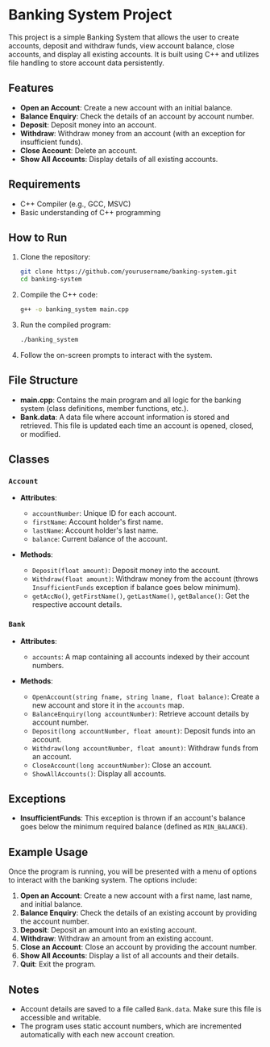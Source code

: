 # Banking System Project

This project is a simple Banking System that allows the user to create accounts, deposit and withdraw funds, view account balance, close accounts, and display all existing accounts. It is built using C++ and utilizes file handling to store account data persistently.

## Features

- **Open an Account**: Create a new account with an initial balance.
- **Balance Enquiry**: Check the details of an account by account number.
- **Deposit**: Deposit money into an account.
- **Withdraw**: Withdraw money from an account (with an exception for insufficient funds).
- **Close Account**: Delete an account.
- **Show All Accounts**: Display details of all existing accounts.

## Requirements

- C++ Compiler (e.g., GCC, MSVC)
- Basic understanding of C++ programming

## How to Run

1. Clone the repository:
    ```bash
    git clone https://github.com/yourusername/banking-system.git
    cd banking-system
    ```

2. Compile the C++ code:
    ```bash
    g++ -o banking_system main.cpp
    ```

3. Run the compiled program:
    ```bash
    ./banking_system
    ```

4. Follow the on-screen prompts to interact with the system.

## File Structure

- **main.cpp**: Contains the main program and all logic for the banking system (class definitions, member functions, etc.).
- **Bank.data**: A data file where account information is stored and retrieved. This file is updated each time an account is opened, closed, or modified.

## Classes

### `Account`
- **Attributes**:
  - `accountNumber`: Unique ID for each account.
  - `firstName`: Account holder's first name.
  - `lastName`: Account holder's last name.
  - `balance`: Current balance of the account.

- **Methods**:
  - `Deposit(float amount)`: Deposit money into the account.
  - `Withdraw(float amount)`: Withdraw money from the account (throws `InsufficientFunds` exception if balance goes below minimum).
  - `getAccNo()`, `getFirstName()`, `getLastName()`, `getBalance()`: Get the respective account details.

### `Bank`
- **Attributes**:
  - `accounts`: A map containing all accounts indexed by their account numbers.

- **Methods**:
  - `OpenAccount(string fname, string lname, float balance)`: Create a new account and store it in the `accounts` map.
  - `BalanceEnquiry(long accountNumber)`: Retrieve account details by account number.
  - `Deposit(long accountNumber, float amount)`: Deposit funds into an account.
  - `Withdraw(long accountNumber, float amount)`: Withdraw funds from an account.
  - `CloseAccount(long accountNumber)`: Close an account.
  - `ShowAllAccounts()`: Display all accounts.

## Exceptions

- **InsufficientFunds**: This exception is thrown if an account's balance goes below the minimum required balance (defined as `MIN_BALANCE`).

## Example Usage

Once the program is running, you will be presented with a menu of options to interact with the banking system. The options include:

1. **Open an Account**: Create a new account with a first name, last name, and initial balance.
2. **Balance Enquiry**: Check the details of an existing account by providing the account number.
3. **Deposit**: Deposit an amount into an existing account.
4. **Withdraw**: Withdraw an amount from an existing account.
5. **Close an Account**: Close an account by providing the account number.
6. **Show All Accounts**: Display a list of all accounts and their details.
7. **Quit**: Exit the program.

## Notes

- Account details are saved to a file called `Bank.data`. Make sure this file is accessible and writable.
- The program uses static account numbers, which are incremented automatically with each new account creation.
